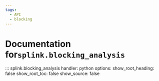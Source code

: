 ```yaml
---
tags:
  - API
  - blocking
---
```

# Documentation for`splink.blocking_analysis`

::: splink.blocking_analysis
    handler: python
    options:
      show_root_heading: false
      show_root_toc: false
      show_source: false




